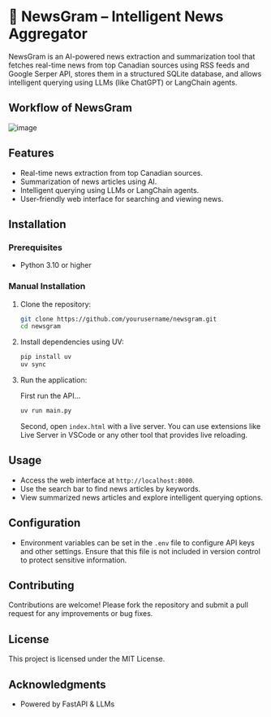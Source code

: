 # 📡 NewsGram – Intelligent News Aggregator

NewsGram is an AI-powered news extraction and summarization tool that fetches real-time news from top Canadian sources using RSS feeds and Google Serper API, stores them in a structured SQLite database, and allows intelligent querying using LLMs (like ChatGPT) or LangChain agents.

## Workflow of NewsGram
![image](https://github.com/user-attachments/assets/6946476a-8dee-43ea-acb7-37fe5035d8ee)



## Features

- Real-time news extraction from top Canadian sources.
- Summarization of news articles using AI.
- Intelligent querying using LLMs or LangChain agents.
- User-friendly web interface for searching and viewing news.

## Installation

### Prerequisites

- Python 3.10 or higher

### Manual Installation

1. Clone the repository:

   ```bash
   git clone https://github.com/yourusername/newsgram.git
   cd newsgram
   ```

2. Install dependencies using UV:

   ```bash
   pip install uv
   uv sync
   ```

3. Run the application:

   First run the API...
   ```bash
   uv run main.py
   ```

   Second, open `index.html` with a live server. You can use extensions like Live Server in VSCode or any other tool that provides live reloading.

## Usage

- Access the web interface at `http://localhost:8000`.
- Use the search bar to find news articles by keywords.
- View summarized news articles and explore intelligent querying options.

## Configuration

- Environment variables can be set in the `.env` file to configure API keys and other settings. Ensure that this file is not included in version control to protect sensitive information.

## Contributing

Contributions are welcome! Please fork the repository and submit a pull request for any improvements or bug fixes.

## License

This project is licensed under the MIT License.

## Acknowledgments
- Powered by FastAPI & LLMs

